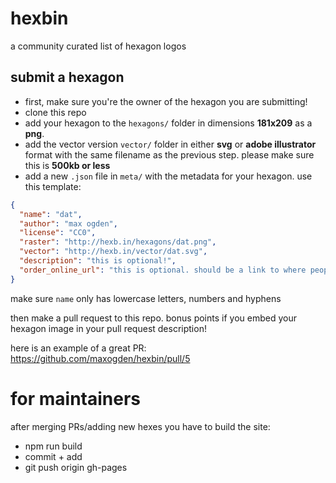 # hexbin

a community curated list of hexagon logos

## submit a hexagon

- first, make sure you're the owner of the hexagon you are submitting!
- clone this repo
- add your hexagon to the `hexagons/` folder in dimensions **181x209** as a **png**.
- add the vector version `vector/` folder in either **svg** or **adobe illustrator** format with the same filename as the previous step. please make sure this is **500kb or less**
- add a new `.json` file in `meta/` with the metadata for your hexagon. use this template:

```json
{
  "name": "dat",
  "author": "max ogden",
  "license": "CC0",
  "raster": "http://hexb.in/hexagons/dat.png",
  "vector": "http://hexb.in/vector/dat.svg",
  "description": "this is optional!",
  "order_online_url": "this is optional. should be a link to where people can buy the sticker online"
}
```

make sure `name` only has lowercase letters, numbers and hyphens

then make a pull request to this repo. bonus points if you embed your hexagon image in your pull request description!

here is an example of a great PR: https://github.com/maxogden/hexbin/pull/5

# for maintainers

after merging PRs/adding new hexes you have to build the site:

- npm run build
- commit + add
- git push origin gh-pages

